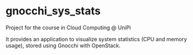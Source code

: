# gnocchi_sys_stats
Project for the course in Cloud Computing @ UniPi

It provides an application to visualize system statistics (CPU and memory usage), stored using Gnocchi with OpenStack.
